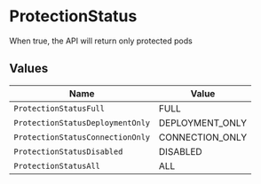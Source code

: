 # ProtectionStatus

When true, the API will return only protected pods


## Values

| Name                             | Value                            |
| -------------------------------- | -------------------------------- |
| `ProtectionStatusFull`           | FULL                             |
| `ProtectionStatusDeploymentOnly` | DEPLOYMENT_ONLY                  |
| `ProtectionStatusConnectionOnly` | CONNECTION_ONLY                  |
| `ProtectionStatusDisabled`       | DISABLED                         |
| `ProtectionStatusAll`            | ALL                              |